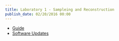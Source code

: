 ```yaml
---
title: Laboratory 1 - Sampleing and Reconstruction 
publish_date: 02/20/2016 00:00
---
```

+ [Guide](http://robotics.itee.uq.edu.au/~elec3004/laboratories/ELEC3004_Lab01_Intro+Sampling_Final.pdf)
+ [Software Updates](http://robotics.itee.uq.edu.au/~elec3004/laboratories/SoftwareUpdates18March2014.zip)
